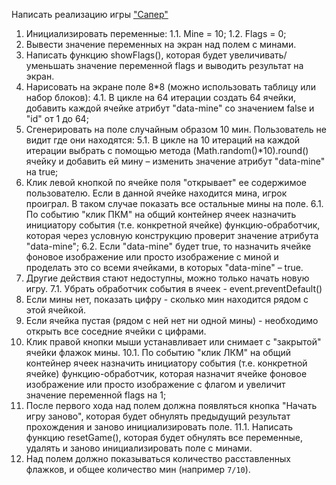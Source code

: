 Написать реализацию игры ["Сапер"](http://minesweeper.odd.su/)

1. Инициализировать переменные:
   1.1. Mine = 10;
   1.2. Flags = 0;
2. Вывести значение переменных на экран над полем с минами.
3. Написать функцию showFlags(), которая будет увеличивать/уменьшать значение переменной flags и выводить результат на экран.
4. Нарисовать на экране поле 8\*8 (можно использовать таблицу или набор блоков):
   4.1. В цикле на 64 итерации создать 64 ячейки, добавить каждой ячейке атрибут "data-mine" со значением false и "id" от 1 до 64;
5. Сгенерировать на поле случайным образом 10 мин. Пользователь не видит где они находятся:
   5.1. В цикле на 10 итераций на каждой итерации выбрать с помощью метода (Math.random()\*10).round() ячейку и добавить ей мину – изменить значение атрибут "data-mine" на true;
6. Клик левой кнопкой по ячейке поля "открывает" ее содержимое пользователю. Если в данной ячейке находится мина, игрок проиграл. В таком случае показать все остальные мины на поле.
   6.1. По событию "клик ПКМ" на общий контейнер ячеек назначить инициатору события (т.е. конкретной ячейке) функцию-обработчик, которая через условную конструкцию проверит значение атрибута "data-mine";
   6.2. Если "data-mine" будет true, то назначить ячейке фоновое изображение или просто изображение с миной и проделать это со всеми ячейками, в которых "data-mine" – true.
7. Другие действия стают недоступны, можно только начать новую игру.
   7.1. Убрать обработчик события в ячеек - event.preventDefault()
8. Если мины нет, показать цифру - сколько мин находится рядом с этой ячейкой.
9. Если ячейка пустая (рядом с ней нет ни одной мины) - необходимо открыть все соседние ячейки с цифрами.
10. Клик правой кнопки мыши устанавливает или снимает с "закрытой" ячейки флажок мины.
    10.1. По событию "клик ЛКМ" на общий контейнер ячеек назначить инициатору события (т.е. конкретной ячейке) функцию-обработчик, которая назначит ячейке фоновое изображение или просто изображение с флагом и увеличит значение переменной flags на 1;
11. После первого хода над полем должна появляться кнопка "Начать игру заново", которая будет обнулять предыдущий результат прохождения и заново инициализировать поле.
    11.1. Написать функцию resetGame(), которая будет обнулять все переменные, удалять и заново инициализировать поле с минами.
12. Над полем должно показываться количество расставленных флажков, и общее количество мин (например `7/10`).
